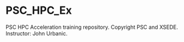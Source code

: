 # PSC_HPC_Ex
PSC HPC Acceleration training repository. Copyright PSC and XSEDE. Instructor: John Urbanic.
